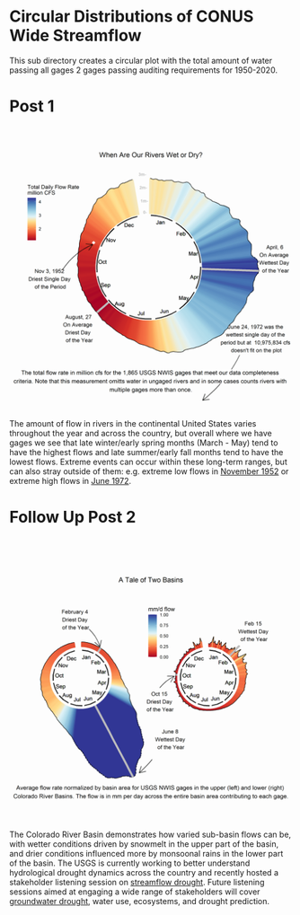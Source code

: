 # Circular Distributions of CONUS Wide Streamflow
This sub directory creates a circular plot with the total amount of water passing all gages 2 gages passing auditing requirements for 1950-2020. 

# Post 1

![](viz/Wettest_Day_of_the_Year.png)

The amount of flow in rivers in the continental United States varies throughout the year and across the country, but overall where we have gages we see that late winter/early spring months (March - May) tend to have the highest flows and late summer/early fall months tend to have the lowest flows. Extreme events can occur within these long-term ranges, but can also stray outside of them: e.g. extreme low flows in [November 1952](https://pubs.usgs.gov/wsp/1804/report.pdf#:~:text=The%20rare%20occurrence%20of%20a%20succession%20of%20drought-,much%20of%20the%20southern%20half%20of%20the%20Nation.) or extreme high flows in [June 1972](https://pubs.er.usgs.gov/publication/pp924).

# Follow Up Post 2

![](viz/Wettest_Day_of_the_Year_CRB.png)

The Colorado River Basin demonstrates how varied sub-basin flows can be, with wetter conditions driven by snowmelt in the upper part of the basin, and drier conditions influenced more by monsoonal rains in the lower part of the basin. The USGS is currently working to better understand hydrological drought dynamics across the country and recently hosted a stakeholder listening session on [streamflow drought](https://www.drought.gov/webinars/drought-prediction-focus-streamflow-end-user-listening-session). Future listening sessions aimed at engaging a wide range of stakeholders will cover [groundwater drought](https://www.drought.gov/events/drought-prediction-focus-groundwater-end-user-listening-session), water use, ecosystems, and drought prediction.
